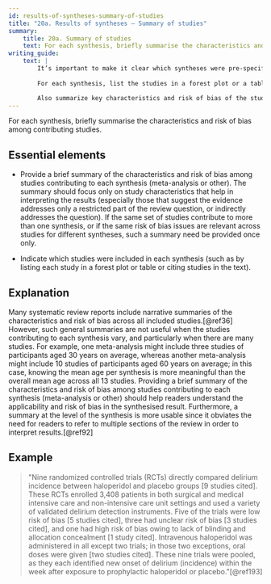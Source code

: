 ```yaml
---
id: results-of-syntheses-summary-of-studies
title: "20a. Results of syntheses – Summary of studies"
summary:
    title: 20a. Summary of studies
    text: For each synthesis, briefly summarise the characteristics and risk of bias among contributing studies.
writing_guide:
    text: |
        It’s important to make it clear which syntheses were pre-specified in your protocol, and which were not.
        
        For each synthesis, list the studies in a forest plot or a table.   

        Also summarize key characteristics and risk of bias of the studies in each synthesis. This should focus on the factors which help interpret the results of the synthesis.  For example, some syntheses won’t answer the review question completely or will only indirectly address the review question.  
---
```


For each synthesis, briefly summarise the characteristics and risk of bias among contributing studies.

## Essential elements

-   Provide a brief summary of the characteristics and risk of bias
    among studies contributing to each synthesis (meta-analysis or
    other). The summary should focus only on study characteristics that
    help in interpreting the results (especially those that suggest the
    evidence addresses only a restricted part of the review question, or
    indirectly addresses the question). If the same set of studies
    contribute to more than one synthesis, or if the same risk of bias
    issues are relevant across studies for different syntheses, such a
    summary need be provided once only.

-   Indicate which studies were included in each synthesis (such as by
    listing each study in a forest plot or table or citing studies in
    the text).

## Explanation 

Many systematic review reports include narrative
summaries of the characteristics and risk of bias across all included
studies.[@ref36] However, such general summaries are not useful when the
studies contributing to each synthesis vary, and particularly when there
are many studies. For example, one meta-analysis might include three
studies of participants aged 30 years on average, whereas another
meta-analysis might include 10 studies of participants aged 60 years on
average; in this case, knowing the mean age per synthesis is more
meaningful than the overall mean age across all 13 studies. Providing a
brief summary of the characteristics and risk of bias among studies
contributing to each synthesis (meta-analysis or other) should help
readers understand the applicability and risk of bias in the synthesised
result. Furthermore, a summary at the level of the synthesis is more
usable since it obviates the need for readers to refer to multiple
sections of the review in order to interpret results.[@ref92]

## Example

> "Nine randomized controlled trials (RCTs) directly compared delirium
incidence between haloperidol and placebo groups \[9 studies cited\].
These RCTs enrolled 3,408 patients in both surgical and medical
intensive care and non-intensive care unit settings and used a variety
of validated delirium detection instruments. Five of the trials were low
risk of bias \[5 studies cited\], three had unclear risk of bias \[3
studies cited\], and one had high risk of bias owing to lack of blinding
and allocation concealment \[1 study cited\]. Intravenous haloperidol
was administered in all except two trials; in those two exceptions, oral
doses were given \[two studies cited\]. These nine trials were pooled,
as they each identified new onset of delirium (incidence) within the
week after exposure to prophylactic haloperidol or placebo."[@ref193]